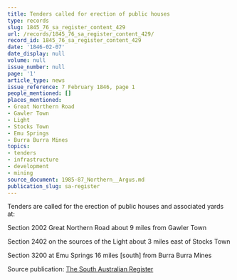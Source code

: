```yaml
---
title: Tenders called for erection of public houses
type: records
slug: 1845_76_sa_register_content_429
url: /records/1845_76_sa_register_content_429/
record_id: 1845_76_sa_register_content_429
date: '1846-02-07'
date_display: null
volume: null
issue_number: null
page: '1'
article_type: news
issue_reference: 7 February 1846, page 1
people_mentioned: []
places_mentioned:
- Great Northern Road
- Gawler Town
- Light
- Stocks Town
- Emu Springs
- Burra Burra Mines
topics:
- tenders
- infrastructure
- development
- mining
source_document: 1985-87_Northern__Argus.md
publication_slug: sa-register
---
```


Tenders are called for the erection of public houses and associated yards at:

Section 2002 Great Northern Road about 9 miles from Gawler Town

Section 2402 on the sources of the Light about 3 miles east of Stocks Town

Section 3200 at Emu Springs 16 miles [south] from Burra Burra Mines

Source publication: [The South Australian Register](/publications/sa-register/)

